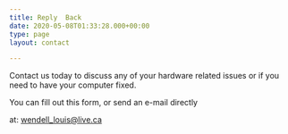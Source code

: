 ```yaml
---
title: Reply  Back
date: 2020-05-08T01:33:28.000+00:00
type: page
layout: contact

---
```

Contact us today to discuss any of your hardware related issues or if you need to have your computer fixed.

You can fill out this form, or send an e-mail directly 

at: wendell_louis@live.ca
